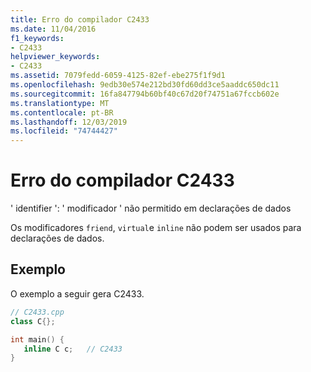 ```yaml
---
title: Erro do compilador C2433
ms.date: 11/04/2016
f1_keywords:
- C2433
helpviewer_keywords:
- C2433
ms.assetid: 7079fedd-6059-4125-82ef-ebe275f1f9d1
ms.openlocfilehash: 9edb30e574e212bd30fd60dd3ce5aaddc650dc11
ms.sourcegitcommit: 16fa847794b60bf40c67d20f74751a67fccb602e
ms.translationtype: MT
ms.contentlocale: pt-BR
ms.lasthandoff: 12/03/2019
ms.locfileid: "74744427"
---
```

# <a name="compiler-error-c2433"></a>Erro do compilador C2433

' identifier ': ' modificador ' não permitido em declarações de dados

Os modificadores `friend`, `virtual`e `inline` não podem ser usados para declarações de dados.

## <a name="example"></a>Exemplo

O exemplo a seguir gera C2433.

```cpp
// C2433.cpp
class C{};

int main() {
   inline C c;   // C2433
}
```
